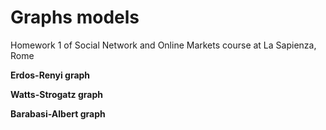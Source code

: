 # Graphs models
Homework 1 of Social Network and Online Markets course at La Sapienza, Rome

**Erdos-Renyi graph**

**Watts-Strogatz graph**

**Barabasi-Albert graph**
